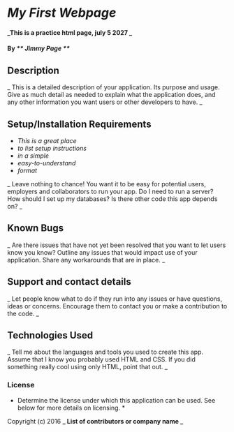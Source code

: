 # _My First Webpage_

#### _This is a practice html page,  july 5 2027 _

#### By _** Jimmy Page **_

## Description

_ This is a detailed description of your application. Its purpose and usage.  Give as much detail as needed to explain what the application does, and any other information you want users or other developers to have.  _

## Setup/Installation Requirements

* _This is a great place_
* _to list setup instructions_
* _in a simple_
* _easy-to-understand_
* _format_

_ Leave nothing to chance! You want it to be easy for potential users, employers and collaborators to run your app. Do I need to run a server? How should I set up my databases? Is there other code this app depends on? _

## Known Bugs

_ Are there issues that have not yet been resolved that you want to let users know you know?  Outline any issues that would impact use of your application.  Share any workarounds that are in place.  _

## Support and contact details

_ Let people know what to do if they run into any issues or have questions, ideas or concerns.  Encourage them to contact you or make a contribution to the code. _

## Technologies Used

_ Tell me about the languages and tools you used to create this app. Assume that I know you probably used HTML and CSS. If you did something really cool using only HTML, point that out. _

### License

* Determine the license under which this application can be used.  See below for more details on licensing. *

Copyright (c) 2016 **_ List of contributors or company name _**
